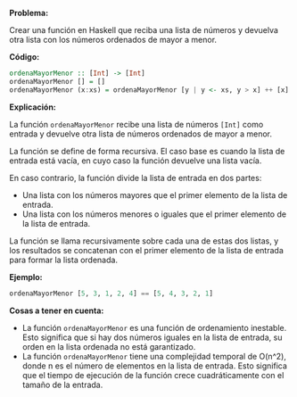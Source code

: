 **Problema:**

Crear una función en Haskell que reciba una lista de números y devuelva otra lista con los números ordenados de mayor a menor.

**Código:**

```haskell
ordenaMayorMenor :: [Int] -> [Int]
ordenaMayorMenor [] = []
ordenaMayorMenor (x:xs) = ordenaMayorMenor [y | y <- xs, y > x] ++ [x] ++ ordenaMayorMenor [y | y <- xs, y <= x]
```

**Explicación:**

La función `ordenaMayorMenor` recibe una lista de números `[Int]` como entrada y devuelve otra lista de números ordenados de mayor a menor.

La función se define de forma recursiva. El caso base es cuando la lista de entrada está vacía, en cuyo caso la función devuelve una lista vacía.

En caso contrario, la función divide la lista de entrada en dos partes:

* Una lista con los números mayores que el primer elemento de la lista de entrada.
* Una lista con los números menores o iguales que el primer elemento de la lista de entrada.

La función se llama recursivamente sobre cada una de estas dos listas, y los resultados se concatenan con el primer elemento de la lista de entrada para formar la lista ordenada.

**Ejemplo:**

```haskell
ordenaMayorMenor [5, 3, 1, 2, 4] == [5, 4, 3, 2, 1]
```

**Cosas a tener en cuenta:**

* La función `ordenaMayorMenor` es una función de ordenamiento inestable. Esto significa que si hay dos números iguales en la lista de entrada, su orden en la lista ordenada no está garantizado.
* La función `ordenaMayorMenor` tiene una complejidad temporal de O(n^2), donde n es el número de elementos en la lista de entrada. Esto significa que el tiempo de ejecución de la función crece cuadráticamente con el tamaño de la entrada.